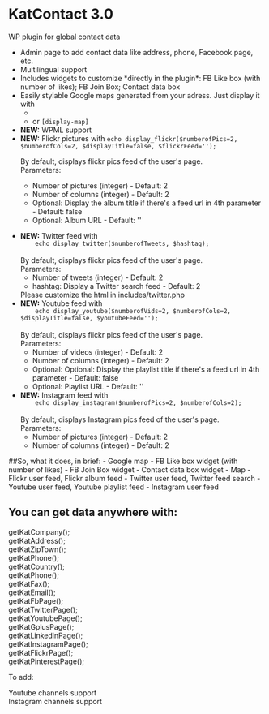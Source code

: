 # KatContact 3.0
WP plugin for global contact data
<ul>
<li>Admin page to add contact data like address, phone, Facebook page, etc.</li>
<li>Multilingual support</li>
<li>Includes widgets to customize *directly in the plugin*:  FB Like box (with number of likes); FB Join Box; Contact data box</li>
<li>Easily stylable Google maps generated from your adress. Just display it with 
	<ul>
		<li>
			<code><?php echo display_map(); ?></code>
		</li>
		<li>
			or <code>[display-map]</code>
		</li>
	</ul>
</li>
<li><strong>NEW:</strong> WPML support</li>
<li><strong>NEW:</strong> Flickr pictures with 
	<code>echo display_flickr($numberofPics=2, $numberofCols=2, $displayTitle=false, $flickrFeed='');</code><br />
    
By default, displays flickr pics feed of the user's page.<br />
Parameters:<br />
	<ul>
		<li>Number of pictures (integer) - Default: 2</li>
		<li>Number of columns (integer) - Default: 2</li>
		<li>Optional: Display the album title if there's a feed url in 4th parameter - Default: false</li>
		<li>Optional: Album URL - Default: ''</li>
	</ul>
</li>
<li><strong>NEW:</strong> Twitter feed with 
<code>
	echo display_twitter($numberofTweets, $hashtag);
</code><br />
By default, displays flickr pics feed of the user's page.<br />
Parameters:<br />
	<ul>
		<li>Number of tweets (integer) - Default: 2</li>
		<li>hashtag: Display a Twitter search feed - Default: 2</li>
	</ul>
Please customize the html in includes/twitter.php
</li>
<li><strong>NEW:</strong> Youtube feed with 
<code>
	echo display_youtube($numberofVids=2, $numberofCols=2, $displayTitle=false, $youtubeFeed='');
</code><br />
By default, displays flickr pics feed of the user's page.<br />
Parameters:<br />
	<ul>
		<li>Number of videos (integer) - Default: 2</li>
		<li>Number of columns (integer) - Default: 2</li>
		<li>Optional: Optional: Display the playlist title if there's a feed url in 4th parameter - Default: false</li>
		<li>Optional: Playlist URL - Default: ''</li>
	</ul>
</li>
<li>
	<strong>NEW:</strong> Instagram feed with
	<code>
	echo display_instagram($numberofPics=2, $numberofCols=2);
</code><br />
By default, displays Instagram pics feed of the user's page.<br />
Parameters:<br />
	<ul>
		<li>Number of pictures (integer) - Default: 2</li>
		<li>Number of columns (integer) - Default: 2</li>
	</ul>
	
</li>
</ul>
##So, what it does, in brief:
- Google map
- FB Like box widget (with number of likes)
- FB Join Box widget
- Contact data box widget
- Map
- Flickr user feed, Flickr album feed
- Twitter user feed, Twitter feed search
- Youtube user feed, Youtube playlist feed
- Instagram user feed
	
## You can get data anywhere with:
getKatCompany();<br />
getKatAddress();<br />
getKatZipTown();<br />
getKatPhone();<br />
getKatCountry();<br />
getKatPhone();<br />
getKatFax();<br />
getKatEmail();<br />
getKatFbPage();<br />
getKatTwitterPage();<br />
getKatYoutubePage();<br />
getKatGplusPage();<br />
getKatLinkedinPage();<br />
getKatInstagramPage();<br />
getKatFlickrPage();<br />
getKatPinterestPage();<br />

To add:

Youtube channels support<br />
Instagram channels support
